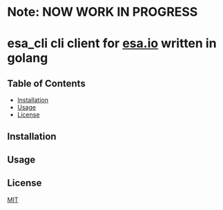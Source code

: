 # Note: NOW WORK IN PROGRESS

# esa_cli cli client for [esa.io](https://esa.io) written in golang

## Table of Contents

* [Installation](#installation)
* [Usage](#usage)
* [License](#license)

## Installation


## Usage


## License

[MIT](https://github.com/ygnmhdtt/esa_cli/blob/master/LICENSE)
